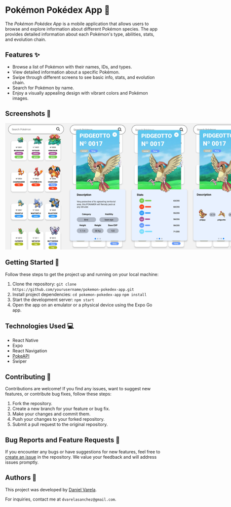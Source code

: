 # Pokémon Pokédex App 🌟

The *Pokémon Pokédex App* is a mobile application that allows users to browse and explore information about different Pokémon species. The app provides detailed information about each Pokémon's type, abilities, stats, and evolution chain.

## Features ✨

- Browse a list of Pokémon with their names, IDs, and types.
- View detailed information about a specific Pokémon.
- Swipe through different screens to see basic info, stats, and evolution chain.
- Search for Pokémon by name.
- Enjoy a visually appealing design with vibrant colors and Pokémon images.

## Screenshots 📸

<div style="display: flex; justify-content: space-between;">
  <img src="/screenshots/screen1.png" alt="Screen 1" width="200"/>
  <img src="/screenshots/screen2.png" alt="Screen 2" width="200"/>
  <img src="/screenshots/screen3.png" alt="Screen 3" width="200"/>
  <img src="/screenshots/screen4.png" alt="Screen 4" width="200"/>
  <img src="/screenshots/screen5.png" alt="Screen 5" width="200"/>
</div>

## Getting Started 🚀

Follow these steps to get the project up and running on your local machine:

1. Clone the repository:
   `git clone https://github.com/yourusername/pokemon-pokedex-app.git`
2. Install project dependencies:
   `cd pokemon-pokedex-app`
   `npm install`
3. Start the development server:
   `npm start`
4. Open the app on an emulator or a physical device using the Expo Go app.

## Technologies Used 💻

- React Native
- Expo
- React Navigation
- [PokeAPI](https://pokeapi.co/)
- Swiper

## Contributing 🤝

Contributions are welcome! If you find any issues, want to suggest new features, or contribute bug fixes, follow these steps:

1. Fork the repository.
2. Create a new branch for your feature or bug fix.
3. Make your changes and commit them.
4. Push your changes to your forked repository.
5. Submit a pull request to the original repository.

## Bug Reports and Feature Requests 🐞

If you encounter any bugs or have suggestions for new features, feel free to [create an issue](https://github.com/danivs10/pokemon-pokedex-app/issues) in the repository. We value your feedback and will address issues promptly.

## Authors 📝

This project was developed by [Daniel Varela](https://github.com/danivs10).

For inquiries, contact me at `dvarelasanchez@gmail.com`.
